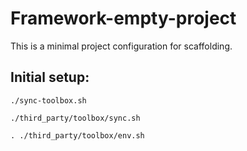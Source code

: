 # Framework-empty-project

This is a minimal project configuration for scaffolding.

## Initial setup:

```
./sync-toolbox.sh

./third_party/toolbox/sync.sh

. ./third_party/toolbox/env.sh
```


